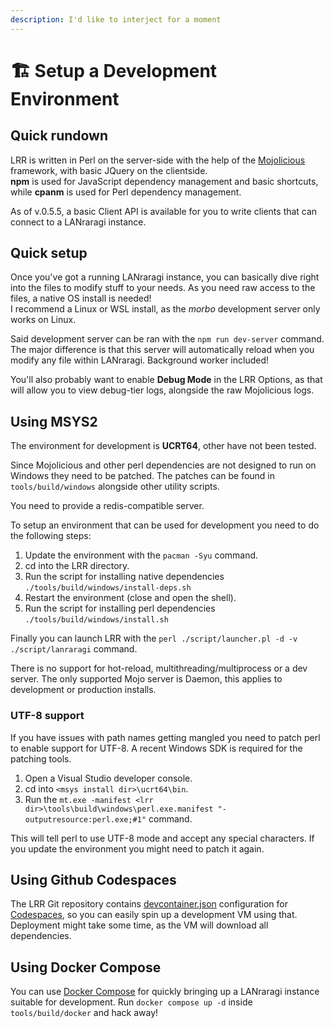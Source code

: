 ```yaml
---
description: I'd like to interject for a moment
---
```


# 🏗 Setup a Development Environment

## Quick rundown

LRR is written in Perl on the server-side with the help of the [Mojolicious](http://mojolicious.org) framework, with basic JQuery on the clientside.  
**npm** is used for JavaScript dependency management and basic shortcuts, while **cpanm** is used for Perl dependency management.

As of v.0.5.5, a basic Client API is available for you to write clients that can connect to a LANraragi instance.

## Quick setup

Once you've got a running LANraragi instance, you can basically dive right into the files to modify stuff to your needs. As you need raw access to the files, a native OS install is needed!\
I recommend a Linux or WSL install, as the _morbo_ development server only works on Linux.

Said development server can be ran with the `npm run dev-server` command.  
The major difference is that this server will automatically reload when you modify any file within LANraragi. Background worker included!

You'll also probably want to enable **Debug Mode** in the LRR Options, as that will allow you to view debug-tier logs, alongside the raw Mojolicious logs.

## Using MSYS2

The environment for development is **UCRT64**, other have not been tested.

Since Mojolicious and other perl dependencies are not designed to run on Windows they need to be patched. The patches can be found in `tools/build/windows` alongside other utility scripts.

You need to provide a redis-compatible server.

To setup an environment that can be used for development you need to do the following steps:

1. Update the environment with the `pacman -Syu` command.
2. cd into the LRR directory.
3. Run the script for installing native dependencies `./tools/build/windows/install-deps.sh`
4. Restart the environment (close and open the shell).
5. Run the script for installing perl dependencies `./tools/build/windows/install.sh`

Finally you can launch LRR with the `perl ./script/launcher.pl -d -v ./script/lanraragi` command.

There is no support for hot-reload, multithreading/multiprocess or a dev server. The only supported Mojo server is Daemon, this applies to development or production installs.

### UTF-8 support

If you have issues with path names getting mangled you need to patch perl to enable support for UTF-8. A recent Windows SDK is required for the patching tools.

1. Open a Visual Studio developer console.
2. cd into `<msys install dir>\ucrt64\bin`.
3. Run the `mt.exe -manifest <lrr dir>\tools\build\windows\perl.exe.manifest "-outputresource:perl.exe;#1"` command.

This will tell perl to use UTF-8 mode and accept any special characters. If you update the environment you might need to patch it again.

## Using Github Codespaces

The LRR Git repository contains [devcontainer.json](https://github.com/Difegue/LANraragi/tree/dev/.devcontainer) configuration for [Codespaces](https://github.com/Difegue/LANraragi/codespaces), so you can easily spin up a development VM using that. 
Deployment might take some time, as the VM will download all dependencies.  

## Using Docker Compose

You can use [Docker Compose](https://docs.docker.com/compose/) for quickly bringing up a LANraragi instance suitable for development.
Run `docker compose up -d` inside `tools/build/docker` and hack away!
